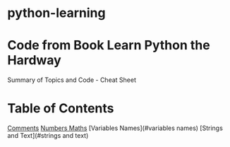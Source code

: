 # python-learning
# Code from Book Learn Python the Hardway
Summary of Topics and Code - Cheat Sheet

# Table of Contents
[Comments](#comments)
[Numbers Maths](#numbers_maths)
[Variables Names](#variables names)
[Strings and Text](#strings and text)
